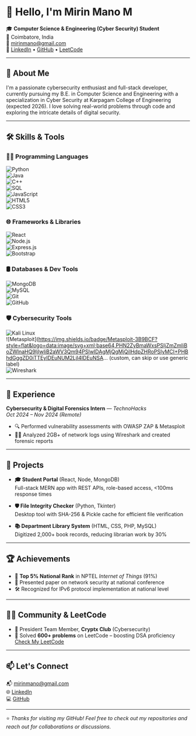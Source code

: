 # 👋 Hello, I'm Mirin Mano M

🎓 **Computer Science & Engineering (Cyber Security) Student**  
📍 Coimbatore, India  
📧 [mirinmano@gmail.com](mailto:mirinmano@gmail.com)  
🔗 [LinkedIn](https://www.linkedin.com/in/mirin-mano-m-03708326a/) • [GitHub](https://github.com/Mirinmano) • [LeetCode](https://leetcode.com/u/Mirin_Mano_M)

---

## 🧠 About Me

I'm a passionate cybersecurity enthusiast and full-stack developer, currently pursuing my B.E. in Computer Science and Engineering with a specialization in Cyber Security at Karpagam College of Engineering (expected 2026). I love solving real-world problems through code and exploring the intricate details of digital security.

---

## 🛠️ Skills & Tools

### 🧑‍💻 Programming Languages  
![Python](https://img.shields.io/badge/Python-3776AB?style=flat&logo=python&logoColor=white)  
![Java](https://img.shields.io/badge/Java-007396?style=flat&logo=java&logoColor=white)  
![C++](https://img.shields.io/badge/C++-00599C?style=flat&logo=c%2B%2B&logoColor=white)  
![SQL](https://img.shields.io/badge/SQL-4479A1?style=flat&logo=postgresql&logoColor=white)  
![JavaScript](https://img.shields.io/badge/JavaScript-F7DF1E?style=flat&logo=javascript&logoColor=black)  
![HTML5](https://img.shields.io/badge/HTML5-E34F26?style=flat&logo=html5&logoColor=white)  
![CSS3](https://img.shields.io/badge/CSS3-1572B6?style=flat&logo=css3&logoColor=white)

### 🌐 Frameworks & Libraries  
![React](https://img.shields.io/badge/React-61DAFB?style=flat&logo=react&logoColor=black)  
![Node.js](https://img.shields.io/badge/Node.js-339933?style=flat&logo=node.js&logoColor=white)  
![Express.js](https://img.shields.io/badge/Express.js-000000?style=flat&logo=express&logoColor=white)  
![Bootstrap](https://img.shields.io/badge/Bootstrap-563D7C?style=flat&logo=bootstrap&logoColor=white)

### 🛢️ Databases & Dev Tools  
![MongoDB](https://img.shields.io/badge/MongoDB-47A248?style=flat&logo=mongodb&logoColor=white)  
![MySQL](https://img.shields.io/badge/MySQL-4479A1?style=flat&logo=mysql&logoColor=white)  
![Git](https://img.shields.io/badge/Git-F05032?style=flat&logo=git&logoColor=white)  
![GitHub](https://img.shields.io/badge/GitHub-181717?style=flat&logo=github&logoColor=white)

### 🛡️ Cybersecurity Tools  
![Kali Linux](https://img.shields.io/badge/Kali%20Linux-557C94?style=flat&logo=kalilinux&logoColor=white)  
![Metasploit](https://img.shields.io/badge/Metasploit-3B9BCF?style=flat&logo=data:image/svg+xml;base64,PHN2ZyBmaWxsPSIjZmZmIiBoZWlnaHQ9IjIwIiB2aWV3Qm94PSIwIDAgMjQgMjQiIHdpZHRoPSIyMCI+PHBhdGggZD0iTTEyIDEuNUM2LjI4IDEuNSA... (custom, can skip or use generic label)  
![Wireshark](https://img.shields.io/badge/Wireshark-1679A7?style=flat&logo=wireshark&logoColor=white)

---

## 💼 Experience

**Cybersecurity & Digital Forensics Intern** — *TechnoHacks*  
*Oct 2024 – Nov 2024 (Remote)*  
- 🔍 Performed vulnerability assessments with OWASP ZAP & Metasploit  
- 🕵️‍♂️ Analyzed 2GB+ of network logs using Wireshark and created forensic reports  

---

## 🚀 Projects

- **🎓 Student Portal** (React, Node, MongoDB)  
  Full-stack MERN app with REST APIs, role-based access, <100ms response times

- **🛡️ File Integrity Checker** (Python, Tkinter)  
  Desktop tool with SHA-256 & Pickle cache for efficient file verification

- **📚 Department Library System** (HTML, CSS, PHP, MySQL)  
  Digitized 2,000+ book records, reducing librarian work by 30%

---

## 🏆 Achievements

- 🥇 **Top 5% National Rank** in NPTEL *Internet of Things* (91%)  
- 🧪 Presented paper on network security at national conference  
- 🛠️ Recognized for IPv6 protocol implementation at national level  

---

## 👨‍💻 Community & LeetCode

- 👾 President Team Member, **Cryptx Club** (Cybersecurity)  
- 🧩 Solved **600+ problems** on LeetCode – boosting DSA proficiency  
  [Check My LeetCode](https://leetcode.com/u/Mirin_Mano_M)

---

## 📫 Let's Connect

📬 [mirinmano@gmail.com](mailto:mirinmano@gmail.com)  
🌐 [LinkedIn](https://www.linkedin.com/in/mirin-mano-m-03708326a/)  
💻 [GitHub](https://github.com/Mirinmano)

---

⭐ *Thanks for visiting my GitHub! Feel free to check out my repositories and reach out for collaborations or discussions.*
